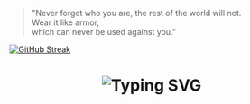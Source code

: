 

<blockquote>
        "Never forget who you are, the rest of the world will not. <br>
         Wear it like armor, <br>
         which can never be used against you."
</blockquote>


[![GitHub Streak](https://streak-stats.demolab.com?user=theZoid9&theme=onedark&hide_border=true&date_format=n%2Fj%5B%2FY%5D&card_width=818)](https://git.io/streak-stats)

<div align="center">
    <h1>
        <img src="https://readme-typing-svg.herokuapp.com?font=Jetbrains+mono&size=40&duration=3000&color=33FF33&center=true&vCenter=true&width=435&lines=;Welcome..;I'm+Zaid+Akhalwaya;" alt="Typing SVG"/>
    </h1>
</div>

<!--
Use + as spaces 
-->
